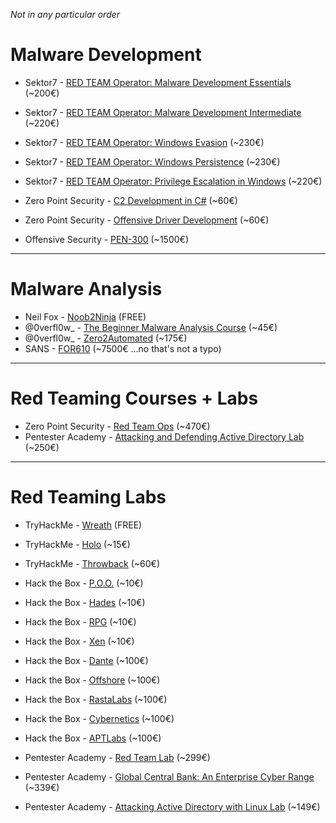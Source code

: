 *Not in any particular order*

# Malware Development
- Sektor7 - [RED TEAM Operator: Malware Development Essentials](https://institute.sektor7.net/red-team-operator-malware-development-essentials) (~200€)
- Sektor7 - [RED TEAM Operator: Malware Development Intermediate](https://institute.sektor7.net/rto-maldev-intermediate) (~220€)
- Sektor7 - [RED TEAM Operator: Windows Evasion](https://institute.sektor7.net/rto-win-evasion) (~230€)
- Sektor7 - [RED TEAM Operator: Windows Persistence](https://institute.sektor7.net/rto-windows-persistence) (~230€)
- Sektor7 - [RED TEAM Operator: Privilege Escalation in Windows](https://institute.sektor7.net/rto-lpe-windows) (~220€)

- Zero Point Security - [C2 Development in C#](https://training.zeropointsecurity.co.uk/courses/c2-development-in-csharp) (~60€)
- Zero Point Security - [Offensive Driver Development](https://training.zeropointsecurity.co.uk/courses/offensive-driver-development) (~60€)

- Offensive Security - [PEN-300](https://www.offensive-security.com/pen300-osep/) (~1500€)

---

# Malware Analysis
- Neil Fox - [Noob2Ninja](https://www.youtube.com/playlist?list=PLiFO-R_BI-kAqDPqtnOq2n70mtAZ6xg5N) (FREE)
- @0verfl0w_ - [The Beginner Malware Analysis Course](https://www.0ffset.net/training/beginner-malanalysis/) (~45€)
- @0verfl0w_ - [Zero2Automated](https://courses.zero2auto.com/adv-malware-analysis-course) (~175€)
- SANS - [FOR610](https://www.sans.org/cyber-security-courses/reverse-engineering-malware-malware-analysis-tools-techniques/) (~7500€ ...no that's not a typo)

---

# Red Teaming Courses + Labs
- Zero Point Security - [Red Team Ops](https://training.zeropointsecurity.co.uk/courses/red-team-ops) (~470€)
- Pentester Academy - [Attacking and Defending Active Directory Lab](https://www.pentesteracademy.com/activedirectorylab) (~250€)

---

# Red Teaming Labs
- TryHackMe - [Wreath](https://tryhackme.com/room/wreath) (FREE)
- TryHackMe - [Holo](https://tryhackme.com/room/hololive) (~15€) 
- TryHackMe - [Throwback](https://tryhackme.com/network/throwback) (~60€) 

- Hack the Box - [P.O.O.](https://app.hackthebox.com/endgames/poo) (~10€)
- Hack the Box - [Hades](https://app.hackthebox.com/endgames/hades) (~10€)
- Hack the Box - [RPG](https://app.hackthebox.com/endgames/rpg) (~10€)
- Hack the Box - [Xen](https://app.hackthebox.com/endgames/xen) (~10€)

- Hack the Box - [Dante](https://app.hackthebox.com/prolabs/overview/dante) (~100€)
- Hack the Box - [Offshore](https://app.hackthebox.com/prolabs/overview/offshore) (~100€)
- Hack the Box - [RastaLabs](https://app.hackthebox.com/prolabs/overview/rastalabs) (~100€)
- Hack the Box - [Cybernetics](https://app.hackthebox.com/prolabs/overview/cybernetics) (~100€)
- Hack the Box - [APTLabs](https://app.hackthebox.com/prolabs/overview/aptlabs) (~100€)

- Pentester Academy - [Red Team Lab](https://www.pentesteracademy.com/redteamlab) (~299€)
- Pentester Academy - [Global Central Bank: An Enterprise Cyber Range](https://www.pentesteracademy.com/gcb) (~339€)
- Pentester Academy - [Attacking Active Directory with Linux Lab](https://www.pentesteracademy.com/linuxad) (~149€)
